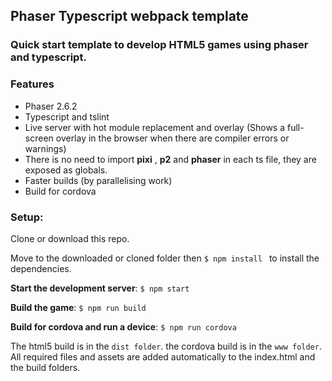 ## Phaser Typescript webpack template

### Quick start template to develop HTML5 games using phaser and typescript.

### Features
* Phaser 2.6.2
* Typescript and tslint
* Live server with hot module replacement and overlay (Shows a full-screen overlay in the browser when there are compiler errors or warnings)
* There is no need to import **pixi** , **p2** and **phaser** in each ts file, they are exposed as globals.
* Faster builds (by parallelising work)
* Build for cordova

### Setup:

Clone or download this repo.

Move to the downloaded or cloned folder then ```$ npm install ``` to install the dependencies.

**Start the development server**: ```$ npm start ```

**Build the game**: ```$ npm run build ```

**Build for cordova and run a device**: ```$ npm run cordova```

The html5 build is in the `dist folder`.
the cordova build is in the `www folder`.
All required files and assets are added automatically to the index.html and the build folders.

